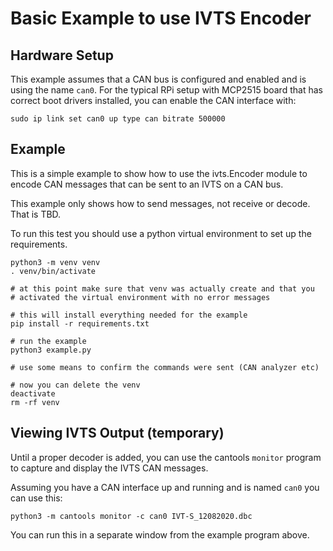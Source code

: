 # Basic Example to use IVTS Encoder

## Hardware Setup

This example assumes that a CAN bus is configured and enabled and is using the
name `can0`. For the typical RPi setup with MCP2515 board that has correct
boot drivers installed, you can enable the CAN interface with:

    sudo ip link set can0 up type can bitrate 500000

## Example

This is a simple example to show how to use the ivts.Encoder module to encode
CAN messages that can be sent to an IVTS on a CAN bus.

This example only shows how to send messages, not receive or decode. That is
TBD.

To run this test you should use a python virtual environment to set up
the requirements.

    python3 -m venv venv
    . venv/bin/activate

    # at this point make sure that venv was actually create and that you
    # activated the virtual environment with no error messages

    # this will install everything needed for the example
    pip install -r requirements.txt

    # run the example
    python3 example.py

    # use some means to confirm the commands were sent (CAN analyzer etc)

    # now you can delete the venv
    deactivate
    rm -rf venv

## Viewing IVTS Output (temporary)

Until a proper decoder is added, you can use the cantools `monitor` program
to capture and display the IVTS CAN messages.

Assuming you have a CAN interface up and running and is named `can0` you can
use this:

    python3 -m cantools monitor -c can0 IVT-S_12082020.dbc

You can run this in a separate window from the example program above.
